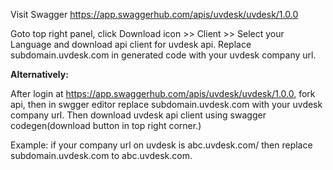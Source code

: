 <!-- Api Clients for uvdesk api -->

Visit Swagger
https://app.swaggerhub.com/apis/uvdesk/uvdesk/1.0.0

Goto top right panel, click Download icon >> Client >> Select your Language and download api client for uvdesk api.
Replace subdomain.uvdesk.com in generated code with your uvdesk company url.

**Alternatively:**

After login at https://app.swaggerhub.com/apis/uvdesk/uvdesk/1.0.0, fork api, then in swgger editor replace subdomain.uvdesk.com with your uvdesk company url.
Then download uvdesk api client using swagger codegen(download button in top right corner.)

Example: if your company url on uvdesk is abc.uvdesk.com/ then replace subdomain.uvdesk.com to abc.uvdesk.com.
